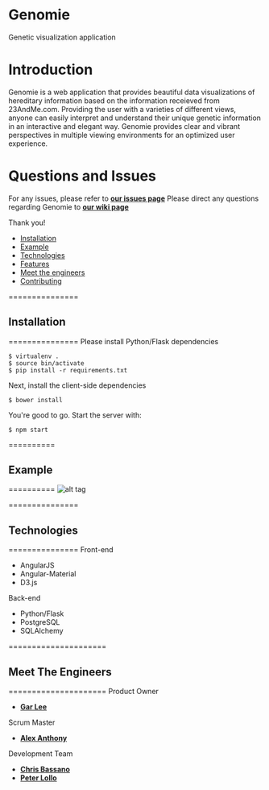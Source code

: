 # Genomie
Genetic visualization application

# Introduction 

Genomie is a web application that provides beautiful data visualizations of hereditary information based on the information receieved from 23AndMe.com. Providing the user with a varieties of different views, anyone can easily interpret and understand their unique genetic information in an interactive and elegant way. Genomie provides clear and vibrant perspectives in multiple viewing environments for an optimized user experience. 

# Questions and Issues
For any issues, please refer to [**our issues page**](https://github.com/ThunderousFigs/Genomes/issues)
Please direct any questions regarding Genomie to [**our wiki page**](https://github.com/ThunderousFigs/Genomes/wiki)

Thank you!

  - [Installation](#installation)
  - [Example](#example)
  - [Technologies](#technologies)
  - [Features](#features)
  - [Meet the engineers](#meet-the-engineers)
  - [Contributing](#contributing)

===============
## Installation
===============
Please install Python/Flask dependencies
```
$ virtualenv .
$ source bin/activate
$ pip install -r requirements.txt
```

Next, install the client-side dependencies
```
$ bower install
```

You're good to go. Start the server with:
```
$ npm start
```

==========
## Example
==========
![alt tag](http://i68.tinypic.com/2d1nwi9.jpg)

===============
## Technologies
===============
Front-end
- AngularJS 
- Angular-Material
- D3.js

Back-end
- Python/Flask
- PostgreSQL
- SQLAlchemy


=====================
## Meet The Engineers
=====================
Product Owner 
- [**Gar Lee**](https://github.com/LeeGar)

Scrum Master 
- [**Alex Anthony**](https://github.com/alexanthony813)

Development Team 
- [**Chris Bassano**](https://github.com/christo4b)
- [**Peter Lollo**](https://github.com/Peterlollo)


